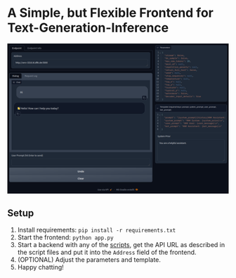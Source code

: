 # A Simple, but Flexible Frontend for Text-Generation-Inference

![Screenshot](./frontend.png)

## Setup
1. Install requirements: `pip install -r requirements.txt`
2. Start the frontend: `python app.py`
3. Start a backend with any of the [scripts](https://github.com/DFKI-NLP/perseus-textgen/tree/master/scripts), get the API URL as described in the script files and put it into the `Address` field of the frontend.
4. (OPTIONAL) Adjust the parameters and template.
5. Happy chatting!
